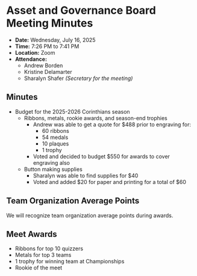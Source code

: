 # Asset and Governance Board Meeting Minutes

- **Date:** Wednesday, July 16, 2025
- **Time:** 7:26 PM to 7:41 PM
- **Location:** Zoom
- **Attendance:**
    - Andrew Borden
    - Kristine Delamarter
    - Sharalyn Shafer *(Secretary for the meeting)*

## Minutes

- Budget for the 2025-2026 Corinthians season
    - Ribbons, metals, rookie awards, and season-end trophies
        - Andrew was able to get a quote for $488 prior to engraving for:
            - 60 ribbons
            - 54 medals
            - 10 plaques
            - 1 trophy
        - Voted and decided to budget $550 for awards to cover engraving also
    - Button making supplies
        - Sharalyn was able to find supplies for $40
        - Voted and added $20 for paper and printing for a total of $60

## Team Organization Average Points

We will recognize team organization average points during awards.

## Meet Awards

- Ribbons for top 10 quizzers
- Metals for top 3 teams
- 1 trophy for winning team at Championships
- Rookie of the meet
